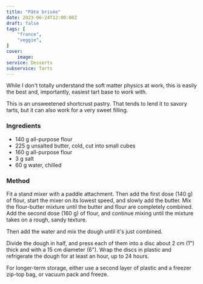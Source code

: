 ```yaml
---
title: "Pâte brisée"
date: 2023-06-24T12:00:00Z
draft: false
tags: [
    "france",
    "veggie",
]
cover:
    image: 
service: Desserts
subservice: Tarts
---
```


While I don't totally understand the soft matter physics at work, this is easily the best and, importantly, easiest tart base to work with.

This is an unsweetened shortcrust pastry. That tends to lend it to savory tarts, but it can also work for a very sweet filling.

### Ingredients

* 140 g all-purpose flour
* 225 g unsalted butter, cold, cut into small cubes
* 160 g all-purpose flour
* 3 g salt
* 60 g water, chilled

### Method

Fit a stand mixer with a paddle attachment. Then add the first dose (140 g) of flour, start the mixer on its lowest speed, and slowly add the butter. Mix the flour-butter mixture until the butter and flour are completely combined. Add the second dose (160 g) of flour, and continue mixing until the mixture takes on a rough, sandy texture.

Then add the water and mix the dough until it's just combined.

Divide the dough in half, and press each of them into a disc about 2 cm (1") thick and with a 15 cm diameter (6"). Wrap the discs in plastic and refrigerate the dough for at least an hour, up to 24 hours.

For longer-term storage, either use a second layer of plastic and a freezer zip-top bag, or vacuum pack and freeze.
